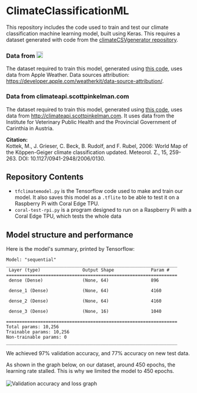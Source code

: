 # ClimateClassificationML
This repository includes the code used to train and test our climate classification machine learning model, built using Keras. This requires a dataset generated with code from the [climateCSVgenerator repository](https://github.com/Team-Octans-AstroPi/climateCSVgenerator).

### Data from <picture><source media="(prefers-color-scheme: dark)" srcset="https://weatherkit.apple.com/assets/branding/en/Apple_Weather_wht_en_3X_090122.png"><source media="(prefers-color-scheme: light)" srcset="https://weatherkit.apple.com/assets/branding/en/Apple_Weather_blk_en_3X_090122.png"><img src="" height="18" alt="Apple Weather Logo"></picture>
The dataset required to train this model, generated using [this code](https://github.com/Team-Octans-AstroPi/climateCSVgenerator), uses data from Apple Weather.
Data sources attribution: https://developer.apple.com/weatherkit/data-source-attribution/.

### Data from climateapi.scottpinkelman.com
The dataset required to train this model, generated using [this code](https://github.com/Team-Octans-AstroPi/climateCSVgenerator), uses data from http://climateapi.scottpinkelman.com.
It uses data from the Institute for Veterinary Public Health and the Provincial Government of Carinthia in Austria.

<b>Citation:</b><br>
Kottek, M., J. Grieser, C. Beck, B. Rudolf, and F. Rubel, 2006: World Map of the Köppen-Geiger climate classification updated. Meteorol. Z., 15, 259-263. DOI: 10.1127/0941-2948/2006/0130.

## Repository Contents
- `tfclimatemodel.py` is the Tensorflow code used to make and train our model. It also saves this model as a `.tflite` to be able to test it on a Raspberry Pi with Coral Edge TPU.
- `coral-test-rpi.py` is a program designed to run on a Raspberry Pi with a Coral Edge TPU, which tests the whole data

## Model structure and performance
Here is the model's summary, printed by Tensorflow:
```
Model: "sequential"
_________________________________________________________________
 Layer (type)                Output Shape              Param #   
=================================================================
 dense (Dense)               (None, 64)                896       
                                                                 
 dense_1 (Dense)             (None, 64)                4160      
                                                                 
 dense_2 (Dense)             (None, 64)                4160      
                                                                 
 dense_3 (Dense)             (None, 16)                1040      
                                                                 
=================================================================
Total params: 10,256
Trainable params: 10,256
Non-trainable params: 0
_________________________________________________________________
```

We achieved 97% validation accuracy, and 77% accuracy on new test data.

As shown in the graph below, on our dataset, around 450 epochs, the learning rate stalled. This is why we limited the model to 450 epochs.<br><br>
![Validation accuracy and loss graph](https://github.com/Team-Octans-AstroPi/climateClassificationML/assets/80255379/8ef91936-63f6-470e-96e5-e8fdc5eb0df6)

